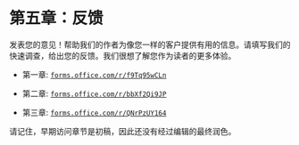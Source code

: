 # 第五章：反馈

发表您的意见！帮助我们的作者为像您一样的客户提供有用的信息。请填写我们的快速调查，给出您的反馈。我们很想了解您作为读者的更多体验。

+   第一章: [`forms.office.com/r/f9Tq95wCLn`](https://forms.office.com/r/f9Tq95wCLn)

+   第二章: [`forms.office.com/r/bbXf2Qi9JP`](https://forms.office.com/r/bbXf2Qi9JP)

+   第三章: [`forms.office.com/r/QNrPzUY164`](https://forms.office.com/r/QNrPzUY164)

请记住，早期访问章节是初稿，因此还没有经过编辑的最终润色。
